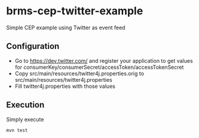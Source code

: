 # brms-cep-twitter-example

Simple CEP example using Twitter as event feed

Configuration
-------------

 * Go to https://dev.twitter.com/ and register your application to get values for consumerKey/consumerSecret/accessToken/accessTokenSecret
 * Copy src/main/resources/twitter4j.properties.orig to src/main/resources/twitter4j.properties
 * Fill twitter4j.properties with those values

Execution
---------

Simply execute

	mvn test
